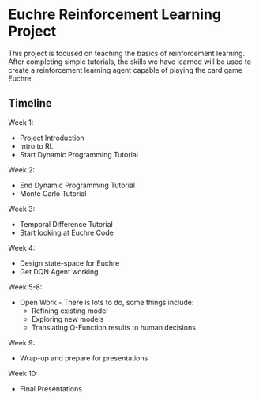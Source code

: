 
Euchre Reinforcement Learning Project
====================

This project is focused on teaching the basics of reinforcement learning.  
After completing simple tutorials, the skills we have learned will be used to
create a reinforcement learning agent capable of playing the card game Euchre.

Timeline
---
Week 1:
+ Project Introduction
+ Intro to RL
+ Start Dynamic Programming Tutorial

Week 2:
+ End Dynamic Programming Tutorial
+ Monte Carlo Tutorial

Week 3:
+ Temporal Difference Tutorial
+ Start looking at Euchre Code

Week 4:
+ Design state-space for Euchre
+ Get DQN Agent working

Week 5-8: 
+ Open Work - There is lots to do, some things include:  
    + Refining existing model
    + Exploring new models
    + Translating Q-Function results to human decisions

Week 9:
+ Wrap-up and prepare for presentations

Week 10:
+ Final Presentations